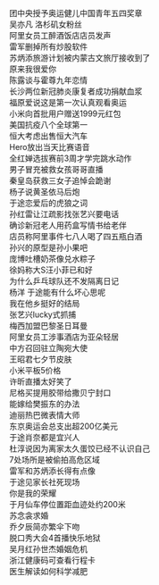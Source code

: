 团中央授予奥运健儿中国青年五四奖章  
吴亦凡 洛杉矶女粉丝  
阿里女员工醉酒饭店店员发声  
雷军删掉所有炒股软件  
苏炳添旅游计划被内蒙古文旅厅接收到了  
原来我很爱你  
陈露谈与霍尊九年恋情  
长沙两位新冠肺炎康复者成功捐献血浆  
福原爱说这是第一次认真观看奥运  
小米向首批用户赠送1999元红包  
美国抗疫八个全球第一  
恒大考虑出售恒大汽车  
Hero放出当天比赛语音  
全红婵选拔赛前3周才学完跳水动作  
男子冒充被救女孩哥哥直播  
秦皇岛获救三女子追悼会跪谢  
杨子说黄圣依马后炮  
于途恋爱后的虎狼之词  
孙红雷让江疏影找张艺兴要电话  
确诊新冠老人用药盒写情书给老伴  
店员称阿里事件七八人喝了四五瓶白酒  
孙兴的原型是孙小果吧  
庞博吐槽奶茶像兑水粽子  
徐妈称大S汪小菲已和好  
为什么乒乓球队还不发隔离日记  
杨洋 于途能有什么坏心思呢  
我在他乡挺好的结局  
张艺兴lucky式抓捕  
梅西加盟巴黎圣日耳曼  
阿里女员工涉事酒店为亚朵轻居  
中方召回驻立陶宛大使  
王昭君七夕节皮肤  
小米平板5价格  
许昕直播太好笑了  
尼格买提用胶带给撒贝宁封口  
能嫁给樊振东的办法  
迪丽热巴微表情大师  
东京奥运会总支出超200亿美元  
于途肖奈都是宜兴人  
杜淳说因为离家太久蛋饺已经不认识自己  
7处场所是被偷拍高危区域  
雷军和苏炳添长得有点像  
于途见家长社死现场  
你是我的荣耀  
于月仙车停位置距血迹处约200米  
苏念衾求婚  
乔夕辰简亦繁伞下吻  
脱口秀大会4首播快乐地狱  
吴月红孙世杰婚姻危机  
浙江健康码可查看行程卡  
医生解读如何科学减肥  
